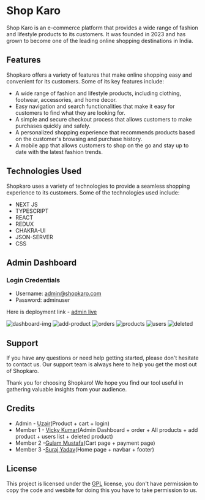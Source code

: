 # Shop Karo
Shop Karo is an e-commerce platform that provides a wide range of fashion and lifestyle products to its customers. It was founded in 2023 and has grown to become one of the leading online shopping destinations in India.

## Features
Shopkaro offers a variety of features that make online shopping easy and convenient for its customers. Some of its key features include:

- A wide range of fashion and lifestyle products, including clothing, footwear, accessories, and home decor.
- Easy navigation and search functionalities that make it easy for customers to find what they are looking for.
- A simple and secure checkout process that allows customers to make purchases quickly and safely.
- A personalized shopping experience that recommends products based on the customer's browsing and purchase history.
- A mobile app that allows customers to shop on the go and stay up to date with the latest fashion trends.

## Technologies Used
Shopkaro uses a variety of technologies to provide a seamless shopping experience to its customers. Some of the technologies used include:

- NEXT JS
- TYPESCRIPT
- REACT
- REDUX
- CHAKRA-UI
- JSON-SERVER
- CSS

 ## Admin Dashboard
 
 ### Login Credentials
 - Username: admin@shopkaro.com
 - Password: adminuser

Here is deployment link - [admin live](https://shopkaro-admin.vercel.app/dashboard)

![dashboard-img](https://user-images.githubusercontent.com/110033953/221402093-1d700000-f55c-499c-89cf-e5f30d39d838.png)
![add-product](https://user-images.githubusercontent.com/110033953/221402169-110a9792-c95c-40fe-9e4f-343881d2ea93.png)
![orders](https://user-images.githubusercontent.com/110033953/221402184-ffded6af-533f-4588-97fa-a96edd626332.png)
![products](https://user-images.githubusercontent.com/110033953/221402193-322d7af2-0928-4737-be77-9333dca67965.png)
![users](https://user-images.githubusercontent.com/110033953/221402200-635b3ba9-113a-4492-91c5-38c1b3bd3892.png)
![deleted](https://user-images.githubusercontent.com/110033953/221402206-7ae5f28d-834f-44aa-bd9f-af742af62680.png)

## Support
If you have any questions or need help getting started, please don't hesitate to contact us. Our support team is always here to help you get the most out of Shopkaro.

Thank you for choosing Shopkaro! We hope you find our tool useful in gathering valuable insights from your audience.

## Credits
- Admin - [Uzair](https://github.com/uzairshaikh123/uzairshaikh123)(Product + cart + login)
- Member 1 - [Vicky Kumar](https://github.com/vicky-masai)(Admin Dashboard + order + All products + add product + users list + deleted product)
- Member 2 -[Gulam Mustafa](https://github.com/gulam160)(Cart page + payment page)
- Member 3 -[Suraj Yadav](https://surajy001.github.io/)(Home page + navbar + footer)

## License
This project is licensed under the [GPL](https://www.gnu.org/licenses/gpl-3.0.en.html) license, you don't have permission to copy the code and wesbite for doing this you have to take permission to us.
